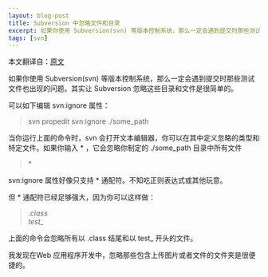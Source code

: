 ```yaml
---
layout: blog-post
title: Subversion 中忽略文件和目录
excerpt: 如果你使用 Subversion(svn) 等版本控制系统，那么一定会遇到提交时那些测试文件也出现的问题。其实让 Subversion 忽略这些目录和文件是很简单的。
tags: [svn]
---
```


本文翻译自：[原文][origin]

如果你使用 Subversion(svn) 等版本控制系统，那么一定会遇到提交时那些测试文件也出现的问题。其实让 Subversion 忽略这些目录和文件是很简单的。

可以如下编辑 svn:ignore 属性：
>    svn propedit svn:ignore ./some_path

当你运行上面的命令时，svn 会打开文本编辑器，你可以在其中定义忽略的类型和特定文件。如果你输入 * ，它会忽略你制定的 ./some_path 目录中所有文件
>    \*

svn:ignore 属性好像只支持 * 通配符。不知吃正则表达式或其他玩意。

但 * 通配符已经足够强大，因为你可以这样做：
>    *.class  
>    test_*

上面的命令会忽略所有以 .class 结尾和以 test_ 开头的文件。

我发现在Web 应用程序开发中，忽略那些包含上传图片或者文件的文件夹是很便捷的。

[origin]:http://www.petefreitag.com/item/662.cfm
